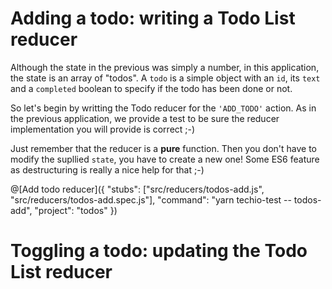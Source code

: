 # Adding a todo: writing a Todo List reducer

Although the state in the previous was simply a number, in this application, the state is an array of "todos".
A `todo` is a simple object with an `id`, its `text` and a `completed` boolean to specify if the todo has been done or not.

So let's begin by writting the Todo reducer for the `'ADD_TODO'` action. As in the previous application, we provide a test to be sure the reducer implementation you will provide is correct ;-)

Just remember that the reducer is a **pure** function. Then you don't have to modify the supllied `state`, you have to create a new one!
Some ES6 feature as destructuring is really a nice help for that ;-)

@[Add todo reducer]({
  "stubs": ["src/reducers/todos-add.js", "src/reducers/todos-add.spec.js"],
  "command": "yarn techio-test -- todos-add",
  "project": "todos"
})


# Toggling a todo: updating the Todo List reducer
